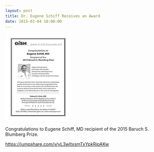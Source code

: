 ```yaml
---
layout: post
title: Dr. Eugene Schiff Receives an Award
date: 2015-03-04 10:00:00
---
```


![](/assets/images/dr-eugene-schiff-receives-an-award.jpg)

Congratulations to Eugene Schiff, MD recipient of the 2015 Baruch S. Blumberg Prize. 

<https://jumpshare.com/v/yL3wltxsmTxYpkRjpAKw>